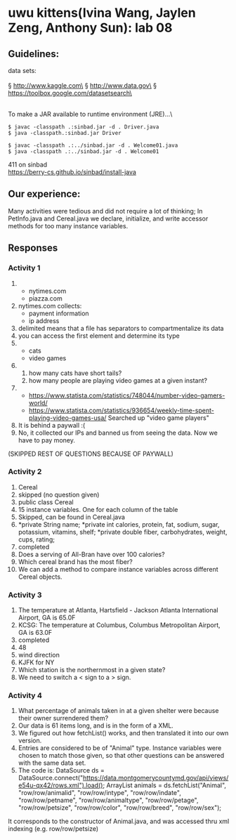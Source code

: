 # uwu kittens(Ivina Wang, Jaylen Zeng, Anthony Sun): lab 08

## Guidelines:
data sets: \
\
§ http://www.kaggle.com\
§ http://www.data.gov\
§ https://toolbox.google.com/datasetsearch\

\
To make a JAR available to runtime environment (JRE)...\

```
$ javac -classpath .:sinbad.jar -d . Driver.java
$ java -classpath.:sinbad.jar Driver

$ javac -classpath .:../sinbad.jar -d . Welcome01.java
$ java -classpath .:../sinbad.jar -d . Welcome01
```

411 on sinbad\
https://berry-cs.github.io/sinbad/install-java

## Our experience:
Many activities were tedious and did not require a lot of thinking; In PetInfo.java and Cereal.java we declare, initialize, and write accessor methods for too many instance variables.


## Responses
### Activity 1
1.
    * nytimes.com
    * piazza.com
2. nytimes.com collects:
    * payment information
    * ip address
3. delimited means that a file has separators to compartmentalize its data
4. you can access the first element and determine its type
5.
    * cats
    * video games
6.
    1. how many cats have short tails?
    2. how many people are playing video games at a given instant?
7.
    * https://www.statista.com/statistics/748044/number-video-gamers-world/
    * https://www.statista.com/statistics/936654/weekly-time-spent-playing-video-games-usa/
    Searched up "video game players"
8. It is behind a paywall :(
9. No, it collected our IPs and banned us from seeing the data. Now we have to pay money.

(SKIPPED REST OF QUESTIONS BECAUSE OF PAYWALL)

### Activity 2
1. Cereal
2. skipped (no question given)
3. public class Cereal
4. 15 instance variables. One for each column of the table
5. Skipped, can be found in Cereal.java
6.
    *private String name;
    *private int calories, protein, fat, sodium, sugar, potassium, vitamins, shelf;
    *private double fiber, carbohydrates, weight, cups, rating;
7. completed
8. Does a serving of All-Bran have over 100 calories?
9. Which cereal brand has the most fiber?
10. We can add a method to compare instance variables across different Cereal objects.

### Activity 3
1. The temperature at Atlanta, Hartsfield - Jackson Atlanta International Airport, GA is 65.0F
2. KCSG: The temperature at Columbus, Columbus Metropolitan Airport, GA is 63.0F
3. completed
4. 48
5. wind direction
6. KJFK for NY
7. Which station is the northernmost in a given state?
8. We need to switch a < sign to a > sign.

### Activity 4
1. What percentage of animals taken in at a given shelter were because their owner surrendered them?
2. Our data is 61 items long, and is in the form of a XML.
3. We figured out how fetchList() works, and then translated it into our own version.
4. Entries are considered to be of "Animal" type. Instance variables were chosen to match those given, so that other questions can be answered with the same data set.
5. The code is:
DataSource ds = DataSource.connect("https://data.montgomerycountymd.gov/api/views/e54u-qx42/rows.xml").load();
ArrayList<Animal> animals = ds.fetchList("Animal", "row/row/animalid", "row/row/intype",
"row/row/indate", "row/row/petname", "row/row/animaltype", "row/row/petage", "row/row/petsize",
"row/row/color", "row/row/breed", "row/row/sex");

It corresponds to the constructor of Animal.java, and was accessed thru xml indexing (e.g. row/row/petsize)
